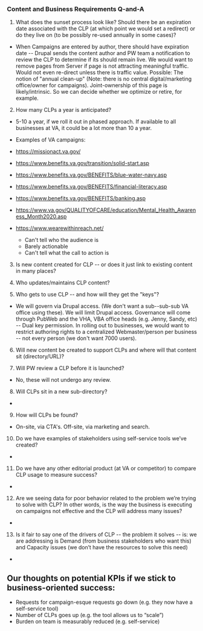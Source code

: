 ### Content and Business Requirements Q-and-A

1. What does the sunset process look like? Should there be an expiration date associated with the CLP (at which point we would set a redirect) or do they live on (to be possibly re-used annually in some cases)?
- When Campaigns are entered by author, there should have expiration date -- Drupal sends the content author and PW team a notification to review the CLP to determine if its should remain live. We would want to remove pages from Server if page is not attracting meaningful traffic.  Would not even re-direct unless there is traffic value.  Possible: The notion of "annual clean-up" (Note: there is no central digital/marketing office/owner for campaigns).   Joint-ownership of this page is likely/intrinsic.  So we can decide whether we optimize or retire, for example.

2. How many CLPs a year is anticipated?  
- 5-10 a year, if we roll it out in phased approach.  If available to all businesses at VA, it could be a lot more than 10 a year.
- Examples of VA campaigns:

 - https://missionact.va.gov/
 - https://www.benefits.va.gov/transition/solid-start.asp
 - https://www.benefits.va.gov/BENEFITS/blue-water-navy.asp
 - https://www.benefits.va.gov/BENEFITS/financial-literacy.asp
 - https://www.benefits.va.gov/BENEFITS/banking.asp
 - https://www.va.gov/QUALITYOFCARE/education/Mental_Health_Awareness_Month2020.asp
 - https://www.wearewithinreach.net/
   - Can't tell who the audience is
   - Barely actionable
   - Can't tell what the call to action is

3. Is new content created for CLP -- or does it just link to existing content in many places?  

4. Who updates/maintains CLP content? 

5. Who gets to use CLP -- and how will they get the "keys"?
- We will govern via Drupal access. (We don't want a sub--sub-sub VA office using these).  We will limit Drupal access.   Governance will come through PubWeb and the VHA, VBA office heads (e.g. Jenny, Sandy, etc) -- Dual key permission. In rolling out to businesses, we would want to restrict authoring rights to a centralized Webmaster/person per business -- not every person (we don't want 7000 users).

6. Will new content be created to support CLPs and where will that content sit (directory/URL)?


7. Will PW review a CLP before it is launched?
- No, these will not undergo any review.


8. Will CLPs sit in a new sub-directory?
-

9. How will CLPs be found?
- On-site, via CTA's.  Off-site, via marketing and search.

10. Do we have examples of stakeholders using self-service tools we’ve created?
-

11. Do we have any other editorial product (at VA or competitor) to compare CLP usage to measure success?
-

12. Are we seeing data for poor behavior related to the problem we’re trying to solve with CLP? In other words, is the way the business is executing on campaigns not effective and the CLP will address many issues?
-

13. Is it fair to say one of the drivers of CLP -- the problem it solves -- is: we are addressing is Demand (from business stakeholders who want this) and Capacity issues (we don’t have the resources to solve this need)
- 



## Our thoughts on potential KPIs if we stick to business-oriented success:
  * Requests for campaign-esque requests go down (e.g. they now have a self-service tool)
  * Number of CLPs goes up (e.g. the tool allows us to “scale”)
  * Burden on team is measurably reduced (e.g. self-service)
